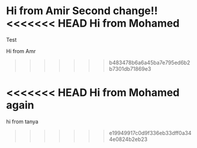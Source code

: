 Hi from Amir 
Second change!!
<<<<<<< HEAD
Hi from Mohamed
=======
Test

Hi from Amr
>>>>>>> b483478b6a6a45ba7e795ed6b2b7301db71869e3

<<<<<<< HEAD
Hi from Mohamed again
=======
hi from tanya
>>>>>>> e19949917c0d9f336eb33dff0a344e0824b2eb23

